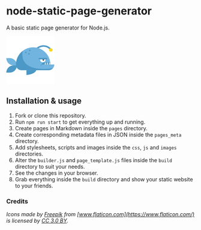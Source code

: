 # node-static-page-generator
A basic static page generator for Node.js.

![Logo](/images/favicon.png)

## Installation & usage

1. Fork or clone this repository.
2. Run `npm run start` to get everything up and running.
3. Create pages in Markdown inside the `pages` directory.
4. Create corresponding metadata files in JSON inside the `pages_meta` directory.
5. Add stylesheets, scripts and images inside the `css`, `js` and `images` directories.
6. Alter the `builder.js` and `page_template.js` files inside the `build` directory to suit your needs.
7. See the changes in your browser.
8. Grab everything inside the `build` directory and show your static website to your friends.

### Credits

*Icons made by [Freepik](http://www.freepik.com) from [www.flaticon.com](https://www.flaticon.com/) is licensed by [CC 3.0 BY](http://creativecommons.org/licenses/by/3.0/).*
